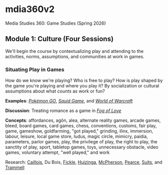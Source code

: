 # mdia360v2
Media Studies 360: Game Studies (Spring 2026) 

## Module 1: Culture (Four Sessions) 

We'll begin the course by contextualizing play and attending to the activities, norms, assumptions, and communities at work in games.  

### Situating Play in Games 

How do we know we're playing? Who is free to play? How is play shaped by the game you're playing and where you play it? By socialization or cultural assumptions about what *counts* as work or fun?   

**Examples**: [*Pokémon GO*](https://pokemongo.com/), [*Squid Game*](https://en.wikipedia.org/wiki/Squid_Game), and [*World of Warcraft*](https://worldofwarcraft.blizzard.com/en-us/) 

**Discussion**: Treating romance as a game in [*Fog of Love*](https://floodgate.games/products/fog-of-love) 

**Concepts**: affordances, agôn, alea, alternate reality games, arcade games, bleed, board games, card games, chess, conventions, customs, fair play, game, gameshow, goldfarming, "got played," grinding, ilinx, immersion, labour, leisure, local game store, ludus, magic circle, mimicry, paidia, parameters, parlor games, play, the privilege of play, the right to play, the sanctity of play, sport, tabletop games, toys, unnecessary obstacle, video games, voluntary attempt, "well played," and work

Research: [Caillois](https://www.press.uillinois.edu/books/?id=p070334), Du Bois, [Fickle](https://academic.oup.com/nyu-press-scholarship-online/book/30900), [Huizinga](https://archive.org/details/homoludensstudyo1950huiz/page/n9/mode/2up), [McPherson](https://www.museumofplay.org/app/uploads/2022/01/13-2-Article-12-Free-to-go.pdf), [Pearce](https://mitpress.mit.edu/9780262550819/playframes/), [Suits](https://broadviewpress.com/product/the-grasshopper-third-edition/#tab-description), and [Trammell](https://nyupress.org/9781479818433/the-privilege-of-play/)
